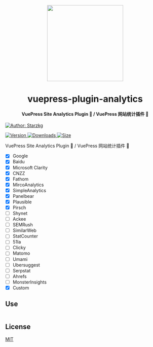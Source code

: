 <!-- markdownlint-disable -->
<p align="center">
  <img width="240" src="https://vuepress-star.shentuzhigang.cn/images/hero.png" style="text-align: center;"/>
</p>
<h1 align="center">vuepress-plugin-analytics</h1>
<h4 align="center">VuePress Site Analytics Plugin 📄 / VuePress 网站统计插件 📄</h4>

[![Author: Starzkg](https://img.shields.io/badge/Author-Starzkg-blue.svg?style=for-the-badge)](https://shentuzhigang.cn)

<!-- markdownlint-restore -->

[![Version](https://img.shields.io/npm/v/@starzkg/vuepress-plugin-analytics.svg?style=flat-square&logo=npm) ![Downloads](https://img.shields.io/npm/dm/@starzkg/vuepress-plugin-analytics.svg?style=flat-square&logo=npm) ![Size](https://img.shields.io/bundlephobia/min/@starzkg/vuepress-plugin-analytics?style=flat-square&logo=npm)](https://www.npmjs.com/package/@starzkg/vuepress-plugin-analytics)

VuePress Site Analytics Plugin 📄 / VuePress 网站统计插件 📄


- [x] Google
- [x] Baidu
- [x] Microsoft Clarity
- [x] CNZZ
- [x] Fathom
- [x] MircoAnalytics
- [x] SimpleAnalytics
- [x] Panelbear
- [x] Plausible
- [x] Pirsch
- [ ] Shynet
- [ ] Ackee
- [ ] SEMRush
- [ ] SimilarWeb
- [ ] StatCounter
- [ ] 51la
- [ ] Clicky
- [ ] Matomo
- [ ] Umami
- [ ] Ubersuggest
- [ ] Serpstat
- [ ] Ahrefs
- [ ] MonsterInsights
- [x] Custom

## Use
```typescript

```

## License

[MIT](https://github.com/vuepress-star/vuepress-plugin-baidu-analytics/blob/main/LICENSE)
